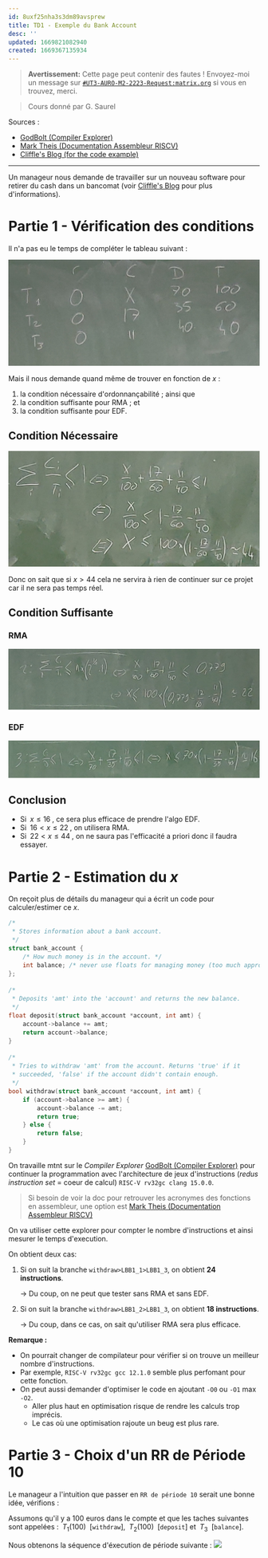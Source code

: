 ```yaml
---
id: 8uxf25nha3s3dm89avsprew
title: TD1 - Exemple du Bank Account
desc: ''
updated: 1669821082940
created: 1669367135934
---
```


> **Avertissement:**
Cette page peut contenir des fautes ! Envoyez-moi un message sur [`#UT3-AURO-M2-2223-Request:matrix.org`](https://matrix.to/#/#UT3-AURO-M2-2223-Request:matrix.org) si vous en trouvez, merci.

> Cours donné par G. Saurel

Sources :
- [GodBolt (Compiler Explorer)](https://godbolt.org/)
- [Mark Theis (Documentation Assembleur RISCV)](https://mark.theis.site/riscv/)
- [Cliffle's Blog (for the code example)](http://cliffle.com/blog/not-thread-safe/#the-bank-account-example)

---

Un manageur nous demande de travailler sur un nouveau software pour retirer du cash dans un bancomat (voir [Cliffle's Blog](http://cliffle.com/blog/not-thread-safe/#the-bank-account-example) pour plus d'informations). 

# Partie 1 - Vérification des conditions

Il n'a pas eu le temps de compléter le tableau suivant :

![](/assets/images/B2.SATR.TD1.BB20221125-01.png)

Mais il nous demande quand même de trouver en fonction de $x$ :
1. la condition nécessaire d'ordonnançabilité ; ainsi que 
2. la condition suffisante pour RMA ; et
3. la condition suffisante pour EDF.

## Condition Nécessaire

![](/assets/images/B2.SATR.TD1.BB20221125-02.png)

Donc on sait que si $x>44$ cela ne servira à rien de continuer sur ce projet car il ne sera pas temps réel.

## Condition Suffisante

### RMA

![](/assets/images/B2.SATR.TD1.BB20221125-03.png)

### EDF

![](/assets/images/B2.SATR.TD1.BB20221125-04.png)

## Conclusion

- Si $\;x\leq16\;$, ce sera plus efficace de prendre l'algo EDF.
- Si $\;16<x\leq22\;$, on utilisera RMA.
- Si $\;22<x\leq44\;$, on ne saura pas l'efficacité a priori donc il faudra essayer.

# Partie 2 - Estimation du $x$

On reçoit plus de détails du manageur qui a écrit un code pour calculer/estimer ce $x$.

```c++
/*
 * Stores information about a bank account.
 */
struct bank_account {
    /* How much money is in the account. */
    int balance; /* never use floats for managing money (too much approximation) */
};

/*
 * Deposits 'amt' into the 'account' and returns the new balance.
 */
float deposit(struct bank_account *account, int amt) {
    account->balance += amt;
    return account->balance;
}

/*
 * Tries to withdraw 'amt' from the account. Returns 'true' if it
 * succeeded, 'false' if the account didn't contain enough.
 */
bool withdraw(struct bank_account *account, int amt) {
    if (account->balance >= amt) {
        account->balance -= amt;
        return true;
    } else {
        return false;
    }
}

```

On travaille mtnt sur le _Compiler Explorer_ [GodBolt (Compiler Explorer)](https://godbolt.org/) pour continuer la programmation avec l'architecture de jeux d'instructions (_redus instruction set_ = coeur de calcul) `RISC-V rv32gc clang 15.0.0`.

> Si besoin de voir la doc pour retrouver les acronymes des fonctions en assembleur, une option est [Mark Theis (Documentation Assembleur RISCV)](https://mark.theis.site/riscv/)


On va utiliser cette explorer pour compter le nombre d'instructions et ainsi mesurer le temps d'execution.

On obtient deux cas:

1. Si on suit la branche `withdraw>LBB1_1>LBB1_3`, on obtient **24 instructions**.

    $\longrightarrow$ Du coup, on ne peut que tester sans RMA et sans EDF.

2. Si on suit la branche `withdraw>LBB1_2>LBB1_3`, on obtient **18 instructions**.

    $\longrightarrow$ Du coup, dans ce cas, on sait qu'utiliser RMA sera plus efficace.

**Remarque :**
- On pourrait changer de compilateur pour vérifier si on trouve un meilleur nombre d'instructions.
- Par exemple, `RISC-V rv32gc gcc 12.1.0` semble plus perfomant pour cette fonction.
- On peut aussi demander d'optimiser le code en ajoutant `-O0` ou `-O1` max `-O2`.
    - Aller plus haut en optimisation risque de rendre les calculs trop imprécis.
    - Le cas où une optimisation rajoute un beug est plus rare.

# Partie 3 - Choix d'un RR de Période 10

Le manageur a l'intuition que passer en `RR de période 10` serait une bonne idée, vérifions :

Assumons qu'il y a 100 euros dans le compte et que les taches suivantes sont appelées : $\;T_1(100)\;$ [`withdraw`], $\;T_2(100)\;$ [`deposit`] et $\;T_3\;$ [`balance`].

Nous obtenons la séquence d'éxecution de période suivante :
![](/assets/images/B2.SATR.TD1.BB20221125-05.png)

